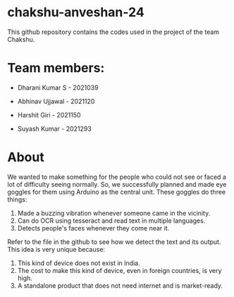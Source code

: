 # chakshu-anveshan-24
This github repository contains the codes used in the project of the team Chakshu.
# Team members:
 - Dharani Kumar S   - 2021039

 - Abhinav Ujjawal   - 2021120

 - Harshit Giri      - 2021150

 - Suyash Kumar      - 2021293


# About

We wanted to make something for the people who could not see or faced a lot of difficulty seeing normally. So, we successfully planned and made eye goggles for them using Arduino as the central unit. These goggles do three things:
1) Made a buzzing vibration whenever someone came in the vicinity.
2) Can do OCR using tesseract and read text in multiple languages. 
3) Detects people's faces whenever they come near it.

Refer to the file in the github to see how we detect the text and its output.
This idea is very unique because:
1) This kind of device does not exist in India.
2) The cost to make this kind of device, even in foreign countries, is very high.
3) A standalone product that does not need internet and is market-ready.
